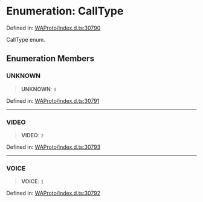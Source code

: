 # Enumeration: CallType

Defined in: [WAProto/index.d.ts:30790](https://github.com/WhiskeySockets/Baileys/blob/2fdabb7f387029b680a2c5e056c7022c25b0f110/WAProto/index.d.ts#L30790)

CallType enum.

## Enumeration Members

### UNKNOWN

> **UNKNOWN**: `0`

Defined in: [WAProto/index.d.ts:30791](https://github.com/WhiskeySockets/Baileys/blob/2fdabb7f387029b680a2c5e056c7022c25b0f110/WAProto/index.d.ts#L30791)

***

### VIDEO

> **VIDEO**: `2`

Defined in: [WAProto/index.d.ts:30793](https://github.com/WhiskeySockets/Baileys/blob/2fdabb7f387029b680a2c5e056c7022c25b0f110/WAProto/index.d.ts#L30793)

***

### VOICE

> **VOICE**: `1`

Defined in: [WAProto/index.d.ts:30792](https://github.com/WhiskeySockets/Baileys/blob/2fdabb7f387029b680a2c5e056c7022c25b0f110/WAProto/index.d.ts#L30792)
